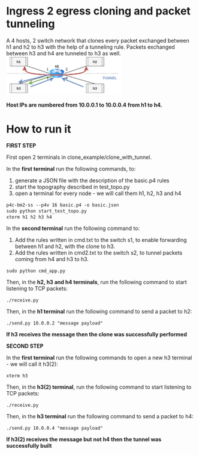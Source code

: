 # Ingress 2 egress cloning and packet tunneling
A 4 hosts, 2 switch network that clones every packet exchanged between h1 and h2 to h3 with the help of a tunneling rule. Packets exchanged between h3 and h4 are tunneled to h3 as well.
<img src="../../misc/img/P4img-basic_with_tunnel.png" alt="tunnel.png" style="zoom:30%;"/> 

**Host IPs are numbered from 10.0.0.1 to 10.0.0.4 from h1 to h4.**

# How to run it
**FIRST STEP**

First open 2 terminals in clone_example/clone_with_tunnel.

In the **first terminal** run the following commands, to:
1. generate a JSON file with the description of the basic.p4 rules
2. start the topography described in test_topo.py
3. open a terminal for every node - we will call them h1, h2, h3 and h4
```shell
p4c-bm2-ss --p4v 16 basic.p4 -o basic.json
sudo python start_test_topo.py
xterm h1 h2 h3 h4
```

In the **second terminal** run the following command to:
1. Add the rules written in cmd.txt to the switch s1, to enable forwarding between h1 and h2, with the clone to h3.
2. Add the rules written in cmd2.txt to the switch s2, to tunnel packets coming from h4 and h3 to h3.
```shell
sudo python cmd_app.py
```

Then, in the **h2, h3 and h4 terminals**, run the following command to start listening to TCP packets:
```shell
./receive.py
```

Then, in the **h1 terminal** run the following command to send a packet to h2:
```shell
./send.py 10.0.0.2 "message payload"
```

**If h3 receives the message then the clone was successfully performed**

**SECOND STEP**

In the **first terminal** run the following commands to open a new h3 terminal - we will call it h3(2):
```shell
xterm h3
```

Then, in the **h3(2) terminal**, run the following command to start listening to TCP packets:
```shell
./receive.py
```

Then, in the **h3 terminal** run the following command to send a packet to h4:
```shell
./send.py 10.0.0.4 "message payload"
```

**If h3(2) receives the message but not h4 then the tunnel was successfully built**
